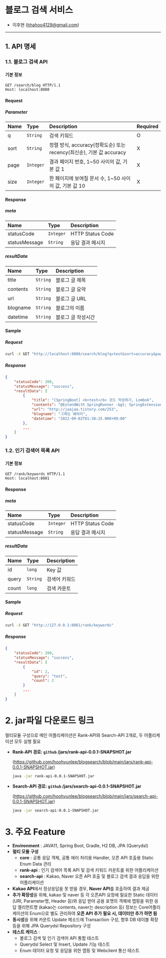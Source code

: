 # 블로그 검색 서비스

- 이후현 (hhahoo4129@gmail.com)

---



## 1. API 명세

### 1.1. 블로그 검색 API

#### 기본 정보

```http
GET /search/blog HTTP/1.1
Host: localhost:8080
```

#### Request

##### Parameter

| Name | Type      | Description                                                  | Required |
| :--- | :-------- | :----------------------------------------------------------- | :------- |
| q    | `String`  | 검색 키워드                                                  | O        |
| sort | `String`  | 정렬 방식, accuracy(정확도순) 또는 recency(최신순), 기본 값 accuracy | X        |
| page | `Integer` | 결과 페이지 번호, 1~50 사이의 값, 기본 값 1                  | X        |
| size | `Integer` | 한 페이지에 보여질 문서 수, 1~50 사이의 값, 기본 값 10       | X        |

#### Response

##### meta

| Name          | Type      | Description      |
| :------------ | :-------- | :--------------- |
| statusCode    | `Integer` | HTTP Status Code |
| statusMessage | `String`  | 응답 결과 메시지 |

##### resultData

| Name      | Type     | Description                                                  |
| :-------- | :------- | :----------------------------------------------------------- |
| title     | `String` | 블로그 글 제목                                               |
| contents  | `String` | 블로그 글 요약                                               |
| url       | `String` | 블로그 글 URL                                                |
| blogname  | `String` | 블로그의 이름                                                |
| datetime  | `String` | 블로그 글 작성시간                                           |

#### Sample

##### Request

```bash
curl -X GET "http://localhost:8080/search/blog?q=test&sort=accuracy&page=1&size=10"
```

##### Response

```json
{
    "statusCode": 200,
    "statusMessage": "success",
    "resultData": [
        {
            "title": "[SpringBoot] <b>test</b> 코드 작성하기, Lombok",
            "contents": "@ExtendWith SpringRunner -&gt; SpringExtension @After/@Before -&gt; @AfterEach/@BeforeEach package com.talk.about.web; import org.junit.jupiter.api.<b>Test</b>; import org.junit.jupiter.api.extension.ExtendWith; import org.springframework.beans.factory.annotation.Autowired; import org.springframework.boot...",
            "url": "http://jaajaa.tistory.com/253",
            "blogname": "그래도 해야지",
            "datetime": "2022-09-02T01:38:25.000+09:00"
        },
        ...
    ]
}
```



### 1.2. 인기 검색어 목록 API

#### 기본 정보

```http
GET /rank/keywords HTTP/1.1
Host: localhost:8081
```

#### Response

##### meta

| Name          | Type      | Description      |
| :------------ | :-------- | :--------------- |
| statusCode    | `Integer` | HTTP Status Code |
| statusMessage | `String`  | 응답 결과 메시지 |

##### resultData

| Name  | Type     | Description   |
| :---- | :------- | :------------ |
| id    | `long`   | Key 값        |
| query | `String` | 검색어 키워드 |
| count | `long`   | 검색 카운트   |

#### Sample

##### Request

```bash
curl -X GET "http://127.0.0.1:8081/rank/keywords"
```

##### Response

```json
{
    "statusCode": 200,
    "statusMessage": "success",
    "resultData": [
        {
            "id": 2,
            "query": "test",
            "count": 2
        }
        ...
    ]
}
```



# 2. jar파일 다운로드 링크

멀티모듈 구성으로 메인 어플리케이션은 Rank-API와 Search-API 2개로, 두 어플리케이션 모두 실행 필요

- **Rank-API 경로: `github` /jars/rank-api-0.0.1-SNAPSHOT.jar**

  (https://github.com/hoohyunlee/blogsearch/blob/main/jars/rank-api-0.0.1-SNAPSHOT.jar)

  ```bash
  java -jar rank-api-0.0.1-SNAPSHOT.jar
  ```

  

- **Search-API 경로: `github` /jars/search-api-0.0.1-SNAPSHOT.jar**

  (https://github.com/hoohyunlee/blogsearch/blob/main/jars/search-api-0.0.1-SNAPSHOT.jar)

  ```bash
  java -jar search-api-0.0.1-SNAPSHOT.jar
  ```

  



# 3. 주요 Feature

- **Environment** : JAVA11, Spring Boot, Gradle, H2 DB, JPA (Querydsl)
- **멀티 모듈 구성**
  - **core** : 공통 응답 객체, 공통 에러 처리용 Handler, 오픈 API 호출용 Static Enum Data 관리
  - **rank-api** : 인기 검색어 목록 API 및 검색 키워드 카운트를 위한 어플리케이션
  - **search-api** : Kakao, Naver 오픈 API 호출 및 블로그 검색 결과 응답을 위한 어플리케이션
- **Kakao API**에서 정상응답을 못 받을 경우, **Naver API**를 호출하여 결과 제공
- **추가 확장성**을 위해, kakao 및 naver 등 각 오픈API 요청에 필요한 Static 데이터 (URI, Parameter명, Header 등)와 응답 받아 공용 포맷의 객체에 맵핑을 위한 응답 엘리먼트명 (kakao는 contents, naver는 description 등) 정보는 Core어플리케이션의 Enum으로 별도 관리하여 **오픈 API 추가 필요 시, 데이터만 추가 하면 됨**
- **동시성**을 위해 카운트 Update 메소드에 Transaction 구성, 향후 DB 테이블 확장 등을 위해 JPA Querydsl Repository 구성
- **테스트 케이스** : 
  - 블로그 검색 및 인기 검색어 API 통합 테스트 
  - Querydsl Select 및 Insert, Update 기능 테스트 
  - Enum 데이터 요청 및 응답을 위한 맵핑 및 Webclient 통신 테스트 








